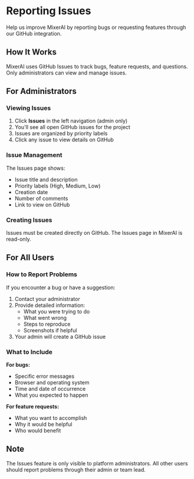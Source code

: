 # Reporting Issues

Help us improve MixerAI by reporting bugs or requesting features through our GitHub integration.

## How It Works

MixerAI uses GitHub Issues to track bugs, feature requests, and questions. Only administrators can view and manage issues.

## For Administrators

### Viewing Issues

1. Click **Issues** in the left navigation (admin only)
2. You'll see all open GitHub issues for the project
3. Issues are organized by priority labels
4. Click any issue to view details on GitHub

### Issue Management

The Issues page shows:
- Issue title and description
- Priority labels (High, Medium, Low)
- Creation date
- Number of comments
- Link to view on GitHub

### Creating Issues

Issues must be created directly on GitHub. The Issues page in MixerAI is read-only.

## For All Users

### How to Report Problems

If you encounter a bug or have a suggestion:

1. Contact your administrator
2. Provide detailed information:
   - What you were trying to do
   - What went wrong
   - Steps to reproduce
   - Screenshots if helpful
3. Your admin will create a GitHub issue

### What to Include

**For bugs:**
- Specific error messages
- Browser and operating system
- Time and date of occurrence
- What you expected to happen

**For feature requests:**
- What you want to accomplish
- Why it would be helpful
- Who would benefit

## Note

The Issues feature is only visible to platform administrators. All other users should report problems through their admin or team lead.